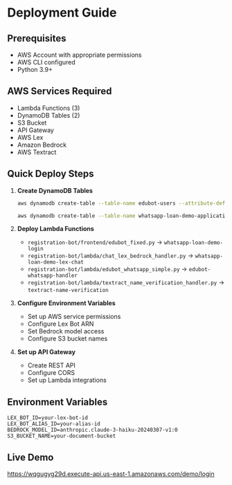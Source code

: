 # Deployment Guide

## Prerequisites
- AWS Account with appropriate permissions
- AWS CLI configured
- Python 3.9+

## AWS Services Required
- Lambda Functions (3)
- DynamoDB Tables (2)
- S3 Bucket
- API Gateway
- AWS Lex
- Amazon Bedrock
- AWS Textract

## Quick Deploy Steps

1. **Create DynamoDB Tables**
   ```bash
   aws dynamodb create-table --table-name edubot-users --attribute-definitions AttributeName=student_id,AttributeType=S --key-schema AttributeName=student_id,KeyType=HASH --billing-mode PAY_PER_REQUEST

   aws dynamodb create-table --table-name whatsapp-loan-demo-applications --attribute-definitions AttributeName=user_name,AttributeType=S --key-schema AttributeName=user_name,KeyType=HASH --billing-mode PAY_PER_REQUEST
   ```

2. **Deploy Lambda Functions**
   - `registration-bot/frontend/edubot_fixed.py` → `whatsapp-loan-demo-login`
   - `registration-bot/lambda/chat_lex_bedrock_handler.py` → `whatsapp-loan-demo-lex-chat`
   - `registration-bot/lambda/edubot_whatsapp_simple.py` → `edubot-whatsapp-handler`
   - `registration-bot/lambda/textract_name_verification_handler.py` → `textract-name-verification`

3. **Configure Environment Variables**
   - Set up AWS service permissions
   - Configure Lex Bot ARN
   - Set Bedrock model access
   - Configure S3 bucket names

4. **Set up API Gateway**
   - Create REST API
   - Configure CORS
   - Set up Lambda integrations

## Environment Variables
```
LEX_BOT_ID=your-lex-bot-id
LEX_BOT_ALIAS_ID=your-alias-id
BEDROCK_MODEL_ID=anthropic.claude-3-haiku-20240307-v1:0
S3_BUCKET_NAME=your-document-bucket
```

## Live Demo
https://wqgugyg29d.execute-api.us-east-1.amazonaws.com/demo/login
